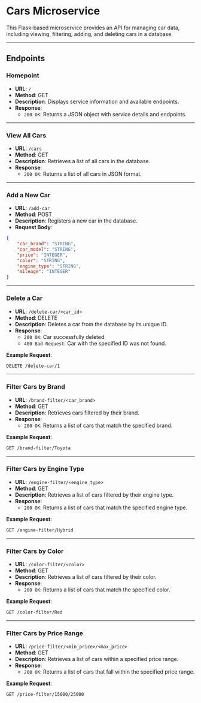# Cars Microservice

This Flask-based microservice provides an API for managing car data, including viewing, filtering, adding, and deleting cars in a database.

---

## Endpoints

### **Homepoint**

- **URL**: `/`
- **Method**: GET
- **Description**: Displays service information and available endpoints.
- **Response**:
    - `200 OK`: Returns a JSON object with service details and endpoints.

---

### **View All Cars**

- **URL**: `/cars`
- **Method**: GET
- **Description**: Retrieves a list of all cars in the database.
- **Response**:
    - `200 OK`: Returns a list of all cars in JSON format.

---

### **Add a New Car**

- **URL**: `/add-car`
- **Method**: POST
- **Description**: Registers a new car in the database.
- **Request Body**:
```json
{
    "car_brand": "STRING",
    "car_model": "STRING",
    "price": "INTEGER",
    "color": "STRING",
    "engine_type": "STRING",
    "mileage": "INTEGER"
}
```
---

### **Delete a Car**

- **URL**: `/delete-car/<car_id>`
- **Method**: DELETE
- **Description**: Deletes a car from the database by its unique ID.
- **Response**:
    - `200 OK`: Car successfully deleted.
    - `400 Bad Request`: Car with the specified ID was not found.

**Example Request**:
```bash
DELETE /delete-car/1
```
---

### **Filter Cars by Brand**

- **URL**: `/brand-filter/<car_brand>`
- **Method**: GET
- **Description**: Retrieves cars filtered by their brand.
- **Response**:
    - `200 OK`: Returns a list of cars that match the specified brand.

**Example Request**:
```bash
GET /brand-filter/Toyota
```
---

### **Filter Cars by Engine Type**

- **URL**: `/engine-filter/<engine_type>`
- **Method**: GET
- **Description**: Retrieves a list of cars filtered by their engine type.
- **Response**:
    - `200 OK`: Returns a list of cars that match the specified engine type.

**Example Request**:
```bash
GET /engine-filter/Hybrid
```
---

### **Filter Cars by Color**

- **URL**: `/color-filter/<color>`
- **Method**: GET
- **Description**: Retrieves a list of cars filtered by their color.
- **Response**:
    - `200 OK`: Returns a list of cars that match the specified color.

**Example Request**:
```bash
GET /color-filter/Red
```
---

### **Filter Cars by Price Range**

- **URL**: `/price-filter/<min_price>/<max_price>`
- **Method**: GET
- **Description**: Retrieves a list of cars within a specified price range.
- **Response**:
    - `200 OK`: Returns a list of cars that fall within the specified price range.

**Example Request**:
```bash
GET /price-filter/15000/25000


